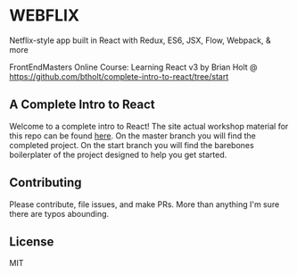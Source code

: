 # WEBFLIX

Netflix-style app built in React with Redux, ES6, JSX, Flow, Webpack, & more

FrontEndMasters Online Course: Learning React v3 by Brian Holt @
https://github.com/btholt/complete-intro-to-react/tree/start

## A Complete Intro to React

Welcome to a complete intro to React! The site actual workshop material for this repo can be found [here][gh-page]. On the master branch you will find the completed project. On the start branch you will find the barebones boilerplater of the project designed to help you get started.

## Contributing

Please contribute, file issues, and make PRs. More than anything I'm sure there are typos abounding.

## License

MIT

[gh-page]: http://btholt.github.io/complete-intro-to-react/
